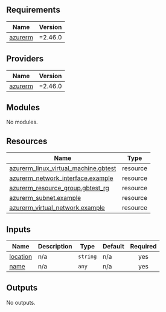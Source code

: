 <!-- BEGIN_TF_DOCS -->
## Requirements

| Name | Version |
|------|---------|
| <a name="requirement_azurerm"></a> [azurerm](#requirement\_azurerm) | =2.46.0 |

## Providers

| Name | Version |
|------|---------|
| <a name="provider_azurerm"></a> [azurerm](#provider\_azurerm) | =2.46.0 |

## Modules

No modules.

## Resources

| Name | Type |
|------|------|
| [azurerm_linux_virtual_machine.gbtest](https://registry.terraform.io/providers/hashicorp/azurerm/2.46.0/docs/resources/linux_virtual_machine) | resource |
| [azurerm_network_interface.example](https://registry.terraform.io/providers/hashicorp/azurerm/2.46.0/docs/resources/network_interface) | resource |
| [azurerm_resource_group.gbtest_rg](https://registry.terraform.io/providers/hashicorp/azurerm/2.46.0/docs/resources/resource_group) | resource |
| [azurerm_subnet.example](https://registry.terraform.io/providers/hashicorp/azurerm/2.46.0/docs/resources/subnet) | resource |
| [azurerm_virtual_network.example](https://registry.terraform.io/providers/hashicorp/azurerm/2.46.0/docs/resources/virtual_network) | resource |

## Inputs

| Name | Description | Type | Default | Required |
|------|-------------|------|---------|:--------:|
| <a name="input_location"></a> [location](#input\_location) | n/a | `string` | n/a | yes |
| <a name="input_name"></a> [name](#input\_name) | n/a | `any` | n/a | yes |

## Outputs

No outputs.
<!-- END_TF_DOCS -->